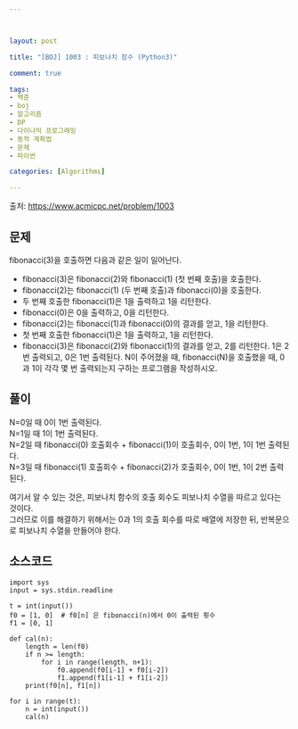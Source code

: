 ```yaml
---



layout: post

title: "[BOJ] 1003 : 피보나치 함수 (Python3)"

comment: true

tags:
- 백준
- boj
- 알고리즘
- DP
- 다이나믹 프로그래밍
- 동적 계획법
- 문제
- 파이썬

categories: [Algorithms]

---
```



출처: https://www.acmicpc.net/problem/1003

## 문제
fibonacci(3)을 호출하면 다음과 같은 일이 일어난다.

- fibonacci(3)은 fibonacci(2)와 fibonacci(1) (첫 번째 호출)을 호출한다.
- fibonacci(2)는 fibonacci(1) (두 번째 호출)과 fibonacci(0)을 호출한다.
- 두 번째 호출한 fibonacci(1)은 1을 출력하고 1을 리턴한다.
- fibonacci(0)은 0을 출력하고, 0을 리턴한다.
- fibonacci(2)는 fibonacci(1)과 fibonacci(0)의 결과를 얻고, 1을 리턴한다.
- 첫 번째 호출한 fibonacci(1)은 1을 출력하고, 1을 리턴한다.
- fibonacci(3)은 fibonacci(2)와 fibonacci(1)의 결과를 얻고, 2를 리턴한다.
1은 2번 출력되고, 0은 1번 출력된다. N이 주어졌을 때, fibonacci(N)을 호출했을 때, 0과 1이 각각 몇 번 출력되는지 구하는 프로그램을 작성하시오.

## 풀이
N=0일 때 0이 1번 출력된다.  
N=1일 때 1이 1번 출력된다.  
N=2일 때 fibonacci(0) 호출회수 + fibonacci(1)이 호출회수, 0이 1번, 1이 1번 출력된다.  
N=3일 때 fibonacci(1) 호출회수 + fibonacci(2)가 호출회수, 0이 1번, 1이 2번 출력된다.   
  
여기서 알 수 있는 것은, 피보나치 함수의 호출 회수도 피보나치 수열을 따르고 있다는 것이다.  
그러므로 이를 해결하기 위해서는 0과 1의 호출 회수를 따로 배열에 저장한 뒤, 반복문으로 피보나치 수열을 만들어야 한다.  

## 소스코드
```
import sys
input = sys.stdin.readline

t = int(input())
f0 = [1, 0]  # f0[n] 은 fibonacci(n)에서 0이 출력된 횟수
f1 = [0, 1]

def cal(n):
	length = len(f0)
	if n >= length:
		for i in range(length, n+1):
			f0.append(f0[i-1] + f0[i-2])
			f1.append(f1[i-1] + f1[i-2])
	print(f0[n], f1[n])

for i in range(t):
	n = int(input())
	cal(n)
```

